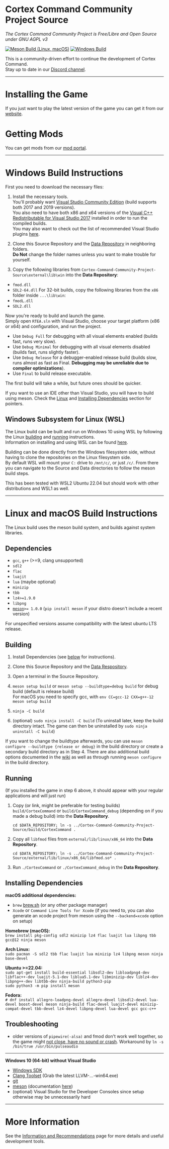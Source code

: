 # Cortex Command Community Project Source
*The Cortex Command Community Project is Free/Libre and Open Source under GNU AGPL v3*

[![Meson Build (Linux, macOS)](https://github.com/cortex-command-community/Cortex-Command-Community-Project-Source/actions/workflows/meson.yml/badge.svg)](https://github.com/cortex-command-community/Cortex-Command-Community-Project-Source/actions/workflows/meson.yml) [![Windows Build](https://github.com/cortex-command-community/Cortex-Command-Community-Project-Source/actions/workflows/msbuild.yml/badge.svg)](https://github.com/cortex-command-community/Cortex-Command-Community-Project-Source/actions/workflows/msbuild.yml)

This is a community-driven effort to continue the development of Cortex Command.  
Stay up to date in our [Discord channel](https://discord.gg/TSU6StNQUG).

***

# Installing the Game
If you just want to play the latest version of the game you can get it from our [website](https://cortex-command-community.github.io/downloads).

# Getting Mods
You can get mods from our [mod portal](https://cccp.mod.io).

***

# Windows Build Instructions
First you need to download the necessary files:

1. Install the necessary tools.  
You'll probably want [Visual Studio Community Edition](https://visualstudio.microsoft.com/downloads/) (build supports both 2017 and 2019 versions).  
You also need to have both x86 and x64 versions of the [Visual C++ Redistributable for Visual Studio 2017](https://support.microsoft.com/en-us/help/2977003/the-latest-supported-visual-c-downloads) installed in order to run the compiled builds.  
You may also want to check out the list of recommended Visual Studio plugins [here](https://github.com/cortex-command-community/Cortex-Command-Community-Project-Source/wiki/Information,-Recommended-Plugins-and-Useful-Links).

2. Clone this Source Repository and the [Data Repository](https://github.com/cortex-command-community/Cortex-Command-Community-Project-Data) in neighboring folders.  
**Do Not** change the folder names unless you want to make trouble for yourself.

3. Copy the following libraries from `Cortex-Command-Community-Project-Source\external\lib\win` into the **Data Repository**:
* `fmod.dll`
* `SDL2-64.dll`
For 32-bit builds, copy the following libraries from the `x86` folder inside `...\lib\win`:
* `fmodL.dll`
* `SDL2.dll`

Now you're ready to build and launch the game.  
Simply open `RTEA.sln` with Visual Studio, choose your target platform (x86 or x64) and configuration, and run the project.

* Use `Debug Full` for debugging with all visual elements enabled (builds fast, runs very slow).
* Use `Debug Minimal` for debugging with all visual elements disabled (builds fast, runs slightly faster).
* Use `Debug Release` for a debugger-enabled release build (builds slow, runs almost as fast as Final. **Debugging may be unreliable due to compiler optimizations**).
* Use `Final` to build release executable.

The first build will take a while, but future ones should be quicker.

If you want to use an IDE other than Visual Studio, you will have to build using meson. Check the [Linux](#building) and [Installing Dependencies](#installing-dependencies) section for pointers.

## Windows Subsystem for Linux (WSL)

The Linux build can be built and run on Windows 10 using WSL by following the Linux [building](#building) and [running](#running) instructions.  
Information on installing and using WSL can be found [here](https://learn.microsoft.com/en-us/windows/wsl/install).

Building can be done directly from the Windows filesystem side, without having to clone the repositories on the Linux filesystem side.  
By default WSL will mount your `C:` drive to `/mnt/c/`, or just `/c/`. From there you can navigate to the Source and Data directories to follow the meson build steps.

This has been tested with WSL2 Ubuntu 22.04 but should work with other distributions and WSL1 as well.

***

# Linux and macOS Build Instructions
The Linux build uses the meson build system, and builds against system libraries.

## Dependencies

* `gcc`, `g++` (>=9, clang unsupported) 
* `sdl2`
* `flac`
* `luajit`
* `lua` (maybe optional)
* `minizip`
* `tbb`
* `lz4>=1.9.0`
* `libpng`
* [`meson`](https://www.mesonbuild.com)`>= 1.0.0` (`pip install meson` if your distro doesn't include a recent version)

For unspecified versions assume compatibility with the latest ubuntu LTS release.

## Building

1. Install Dependencies (see [below](#installing-dependencies) for instructions).

2. Clone this Source Repository and the [Data Respository](https://github.com/cortex-command-community/Cortex-Command-Community-Project-Data).

3. Open a terminal in the Source Repository.

4. `meson setup build` or `meson setup --buildtype=debug build` for debug build (default is release build)  
	For macOS you need to specify gcc, with `env CC=gcc-12 CXX=g++-12 meson setup build`

5. `ninja -C build`

6. (optional) `sudo ninja install -C build` (To uninstall later, keep the build directory intact. The game can then be uninstalled by `sudo ninja uninstall -C build`)

If you want to change the buildtype afterwards, you can use `meson configure --buildtype {release or debug}` in the build directory or create a secondary build directory as in Step 4. There are also additional build options documented in the [wiki](https://github.com/cortex-command-community/Cortex-Command-Community-Project-Source/wiki/Meson-build-options) as well as through running `meson configure` in the build directory.

## Running
(If you installed the game in step 6 above, it should appear with your regular applications and will just run)

1. Copy (or link, might be preferable for testing builds) `build/CortexCommand` or `build/CortexCommand_debug` (depending on if you made a debug build) into the **Data Repository**.

   `cd $DATA_REPOSITORY; ln -s ../Cortex-Command-Community-Project-Source/build/CortexCommand . `

2. Copy all `libfmod` files from `external/lib/linux/x86_64` into the **Data Repository**.

   `cd $DATA_REPOSITORY; ln -s ../Cortex-Command-Community-Project-Source/external/lib/linux/x86_64/libfmod.so* .`

4. Run `./CortexCommand` or `./CortexCommand_debug` in the **Data Repository**.

## Installing Dependencies

**macOS additional dependencies:**  
- `brew` [brew.sh](https://brew.sh) (or any other package manager)  
- `Xcode` or `Command Line Tools for Xcode` (if you need to, you can also generate an xcode project from meson using the `--backend=xcode` option on setup)

**Homebrew (macOS):**  
`brew install pkg-config sdl2 minizip lz4 flac luajit lua libpng tbb gcc@12 ninja meson`

**Arch Linux:**  
`sudo pacman -S sdl2 tbb flac luajit lua minizip lz4 libpng meson ninja base-devel`  

**Ubuntu >=22.04:**  
`sudo apt-get install build-essential libsdl2-dev libloadpng4-dev libflac++-dev luajit-5.1-dev liblua5.1-dev libminizip-dev liblz4-dev libpng++-dev libtbb-dev ninja-build python3-pip`  
`sudo python3 -m pip install meson`

**Fedora:**  
`# dnf install allegro-loadpng-devel allegro-devel libsdl2-devel lua-devel boost-devel meson ninja-build flac-devel luajit-devel minizip-compat-devel tbb-devel lz4-devel libpng-devel lua-devel gcc gcc-c++`  

## Troubleshooting

* older versions of `pipewire(-alsa)` and fmod don't work well together, so the game might [not close, have no sound or crash](https://gitlab.freedesktop.org/pipewire/pipewire/-/issues/1514). Workaround by `ln -s /bin/true /usr/bin/pulseaudio`

***

**Windows 10 (64-bit) without Visual Studio**  
- [Windows SDK](https://developer.microsoft.com/de-de/windows/downloads/windows-10-sdk/)
- [Clang Toolset](https://github.com/llvm/llvm-project/releases) (Grab the latest LLVM-...-win64.exe)
- [git](https://www.git-scm.org)
- [meson](https://github.com/mesonbuild/meson/releases) (documentation [here](https://www.mesonbuild.com))
- (optional) Visual Studio for the Developer Consoles since setup otherwise may be unnecessarily hard

***

# More Information

See the [Information and Recommendations](https://github.com/cortex-command-community/Cortex-Command-Community-Project-Source/wiki/Information,-Recommended-Plugins-and-Useful-Links) page for more details and useful development tools.
